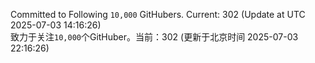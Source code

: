 Committed to Following `10,000` GitHubers. Current: <!-- FOLLOWING_COUNT -->302<!-- FOLLOWING_COUNT --> (Update at UTC <!-- LAST_UPDATED -->2025-07-03 14:16:26<!-- LAST_UPDATED -->)<br>
致力于关注`10,000`个GitHuber。当前：<!-- FOLLOWING_COUNT -->302<!-- FOLLOWING_COUNT --> (更新于北京时间 <!-- LAST_UPDATED_CST -->2025-07-03 22:16:26<!-- LAST_UPDATED_CST -->)
